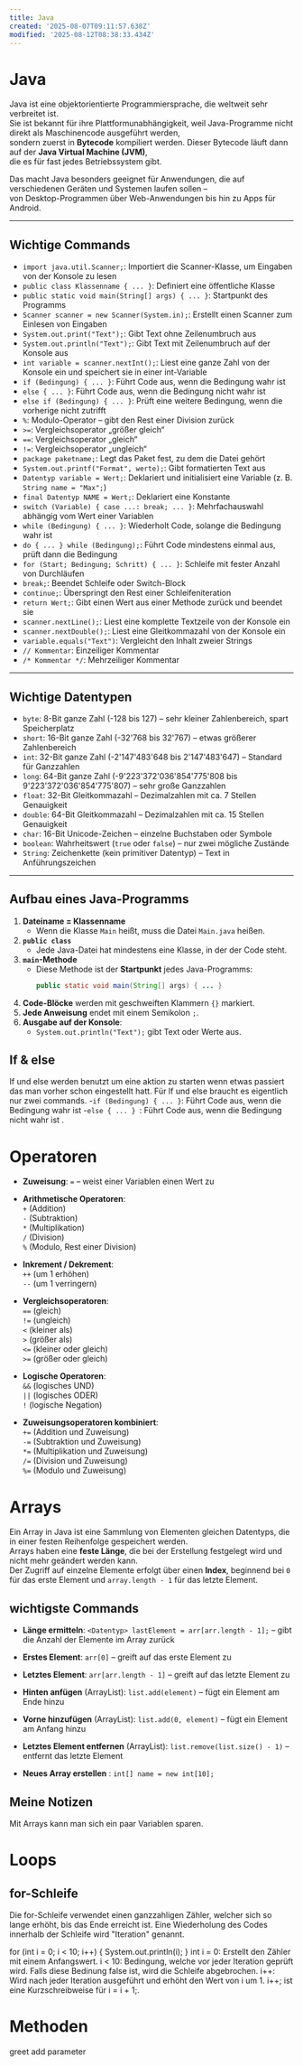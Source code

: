 ```yaml
---
title: Java
created: '2025-08-07T09:11:57.638Z'
modified: '2025-08-12T08:38:33.434Z'
---
```


# Java 

Java ist eine objektorientierte Programmiersprache, die weltweit sehr verbreitet ist.  
Sie ist bekannt für ihre Plattformunabhängigkeit, weil Java-Programme nicht direkt als Maschinencode ausgeführt werden,  
sondern zuerst in **Bytecode** kompiliert werden. Dieser Bytecode läuft dann auf der **Java Virtual Machine (JVM)**,  
die es für fast jedes Betriebssystem gibt.  

Das macht Java besonders geeignet für Anwendungen, die auf verschiedenen Geräten und Systemen laufen sollen –  
von Desktop-Programmen über Web-Anwendungen bis hin zu Apps für Android.

---
## Wichtige Commands
- `import java.util.Scanner;`: Importiert die Scanner-Klasse, um Eingaben von der Konsole zu lesen  
- `public class Klassenname { ... }`: Definiert eine öffentliche Klasse  
- `public static void main(String[] args) { ... }`: Startpunkt des Programms  
- `Scanner scanner = new Scanner(System.in);`: Erstellt einen Scanner zum Einlesen von Eingaben  
- `System.out.print("Text");`: Gibt Text ohne Zeilenumbruch aus  
- `System.out.println("Text");`: Gibt Text mit Zeilenumbruch auf der Konsole aus  
- `int variable = scanner.nextInt();`: Liest eine ganze Zahl von der Konsole ein und speichert sie in einer int-Variable  
- `if (Bedingung) { ... }`: Führt Code aus, wenn die Bedingung wahr ist  
- `else { ... }`: Führt Code aus, wenn die Bedingung nicht wahr ist  
- `else if (Bedingung) { ... }`: Prüft eine weitere Bedingung, wenn die vorherige nicht zutrifft  
- `%`: Modulo-Operator – gibt den Rest einer Division zurück  
- `>=`: Vergleichsoperator „größer gleich“  
- `==`: Vergleichsoperator „gleich“  
- `!=`: Vergleichsoperator „ungleich“  
- `package paketname;`: Legt das Paket fest, zu dem die Datei gehört  
- `System.out.printf("Format", werte);`: Gibt formatierten Text aus  
- `Datentyp variable = Wert;`: Deklariert und initialisiert eine Variable (z. B. `String name = "Max";`)  
- `final Datentyp NAME = Wert;`: Deklariert eine Konstante  
- `switch (Variable) { case ...: break; ... }`: Mehrfachauswahl abhängig vom Wert einer Variablen  
- `while (Bedingung) { ... }`: Wiederholt Code, solange die Bedingung wahr ist  
- `do { ... } while (Bedingung);`: Führt Code mindestens einmal aus, prüft dann die Bedingung  
- `for (Start; Bedingung; Schritt) { ... }`: Schleife mit fester Anzahl von Durchläufen  
- `break;`: Beendet Schleife oder Switch-Block  
- `continue;`: Überspringt den Rest einer Schleifeniteration  
- `return Wert;`: Gibt einen Wert aus einer Methode zurück und beendet sie  
- `scanner.nextLine();`: Liest eine komplette Textzeile von der Konsole ein  
- `scanner.nextDouble();`: Liest eine Gleitkommazahl von der Konsole ein  
- `variable.equals("Text")`: Vergleicht den Inhalt zweier Strings  
- `// Kommentar`: Einzeiliger Kommentar  
- `/* Kommentar */`: Mehrzeiliger Kommentar  


---
## Wichtige Datentypen

- `byte`: 8-Bit ganze Zahl (-128 bis 127) – sehr kleiner Zahlenbereich, spart Speicherplatz  
- `short`: 16-Bit ganze Zahl (-32'768 bis 32'767) – etwas größerer Zahlenbereich  
- `int`: 32-Bit ganze Zahl (-2'147'483'648 bis 2'147'483'647) – Standard für Ganzzahlen  
- `long`: 64-Bit ganze Zahl (-9'223'372'036'854'775'808 bis 9'223'372'036'854'775'807) – sehr große Ganzzahlen  
- `float`: 32-Bit Gleitkommazahl – Dezimalzahlen mit ca. 7 Stellen Genauigkeit  
- `double`: 64-Bit Gleitkommazahl – Dezimalzahlen mit ca. 15 Stellen Genauigkeit  
- `char`: 16-Bit Unicode-Zeichen – einzelne Buchstaben oder Symbole  
- `boolean`: Wahrheitswert (`true` oder `false`) – nur zwei mögliche Zustände  
- `String`: Zeichenkette (kein primitiver Datentyp) – Text in Anführungszeichen  

---



## Aufbau eines Java-Programms

1. **Dateiname = Klassenname**  
   - Wenn die Klasse `Main` heißt, muss die Datei `Main.java` heißen.  
2. **`public class`**  
   - Jede Java-Datei hat mindestens eine Klasse, in der der Code steht.  
3. **`main`-Methode**  
   - Diese Methode ist der **Startpunkt** jedes Java-Programms:  
     ```java
     public static void main(String[] args) { ... }
     ```
4. **Code-Blöcke** werden mit geschweiften Klammern `{}` markiert.  
5. **Jede Anweisung** endet mit einem Semikolon `;`.  
6. **Ausgabe auf der Konsole**:  
   - `System.out.println("Text");` gibt Text oder Werte aus.  




## If & else 
If und else werden benutzt um eine aktion zu starten wenn etwas passiert das man vorher schon eingestellt hatt.
Für If und else braucht es eigentlich nur zwei commands.
-`if (Bedingung) { ... }`: Führt Code aus, wenn die Bedingung wahr ist
-`else { ... } `: Führt Code aus, wenn die Bedingung nicht wahr ist .

# Operatoren

- **Zuweisung**: `=` – weist einer Variablen einen Wert zu

- **Arithmetische Operatoren**:  
  `+` (Addition)  
  `-` (Subtraktion)  
  `*` (Multiplikation)  
  `/` (Division)  
  `%` (Modulo, Rest einer Division)

- **Inkrement / Dekrement**:  
  `++` (um 1 erhöhen)  
  `--` (um 1 verringern)

- **Vergleichsoperatoren**:  
  `==` (gleich)  
  `!=` (ungleich)  
  `<` (kleiner als)  
  `>` (größer als)  
  `<=` (kleiner oder gleich)  
  `>=` (größer oder gleich)

- **Logische Operatoren**:  
  `&&` (logisches UND)  
  `||` (logisches ODER)  
  `!` (logische Negation)

- **Zuweisungsoperatoren kombiniert**:  
  `+=` (Addition und Zuweisung)  
  `-=` (Subtraktion und Zuweisung)  
  `*=` (Multiplikation und Zuweisung)  
  `/=` (Division und Zuweisung)  
  `%=` (Modulo und Zuweisung)

# Arrays
Ein Array in Java ist eine Sammlung von Elementen gleichen Datentyps, die in einer festen Reihenfolge gespeichert werden.  
Arrays haben eine **feste Länge**, die bei der Erstellung festgelegt wird und nicht mehr geändert werden kann.  
Der Zugriff auf einzelne Elemente erfolgt über einen **Index**, beginnend bei `0` für das erste Element und `array.length - 1` für das letzte Element.  

## wichtigste Commands
- **Länge ermitteln**: `<Datentyp> lastElement = arr[arr.length - 1];` – gibt die Anzahl der Elemente im Array zurück

- **Erstes Element**: `arr[0]` – greift auf das erste Element zu

- **Letztes Element**: `arr[arr.length - 1]` – greift auf das letzte Element zu

- **Hinten anfügen** (ArrayList): `list.add(element)` – fügt ein Element am Ende hinzu

- **Vorne hinzufügen** (ArrayList): `list.add(0, element)` – fügt ein Element am Anfang hinzu

- **Letztes Element entfernen** (ArrayList): `list.remove(list.size() - 1)` – entfernt das letzte Element

- **Neues Array erstellen** : `int[] name = new int[10];`

## Meine Notizen
Mit Arrays kann man sich ein paar Variablen sparen.




# Loops

## for-Schleife
Die for-Schleife verwendet einen ganzzahligen Zähler, welcher sich so lange erhöht, bis das Ende erreicht ist. Eine Wiederholung des Codes innerhalb der Schleife wird "Iteration" genannt.

for (int i = 0; i < 10; i++) {
    System.out.println(i);
}
int i = 0: Erstellt den Zähler mit einem Anfangswert.
i < 10: Bedingung, welche vor jeder Iteration geprüft wird. Falls diese Bedinung false ist, wird die Schleife abgebrochen.
i++: Wird nach jeder Iteration ausgeführt und erhöht den Wert von i um 1.
i++; ist eine Kurzschreibweise für i = i + 1;.



# Methoden

greet
add
parameter


